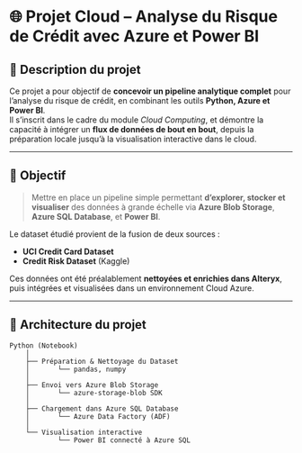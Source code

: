 # 🌐 Projet Cloud – Analyse du Risque de Crédit avec Azure et Power BI

## 📘 Description du projet
Ce projet a pour objectif de **concevoir un pipeline analytique complet** pour l’analyse du risque de crédit, en combinant les outils **Python, Azure et Power BI**.  
Il s’inscrit dans le cadre du module *Cloud Computing*, et démontre la capacité à intégrer un **flux de données de bout en bout**, depuis la préparation locale jusqu’à la visualisation interactive dans le cloud.

---

## 🎯 Objectif
> Mettre en place un pipeline simple permettant **d’explorer, stocker et visualiser** des données à grande échelle via **Azure Blob Storage**, **Azure SQL Database**, et **Power BI**.

Le dataset étudié provient de la fusion de deux sources :
- **UCI Credit Card Dataset**
- **Credit Risk Dataset** (Kaggle)

Ces données ont été préalablement **nettoyées et enrichies dans Alteryx**, puis intégrées et visualisées dans un environnement Cloud Azure.

---

## 🧱 Architecture du projet

```text
Python (Notebook)
    │
    ├── Préparation & Nettoyage du Dataset
    │       └── pandas, numpy
    │
    ├── Envoi vers Azure Blob Storage
    │       └── azure-storage-blob SDK
    │
    ├── Chargement dans Azure SQL Database
    │       └── Azure Data Factory (ADF)
    │
    └── Visualisation interactive
            └── Power BI connecté à Azure SQL
